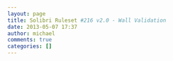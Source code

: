 ```yaml
---
layout: page
title: Solibri Ruleset #216 v2.0 - Wall Validation
date: 2013-05-07 17:37
author: michael
comments: true
categories: []
---
```


